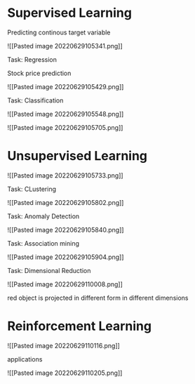 # Supervised Learning

Predicting continous target variable

![[Pasted image 20220629105341.png]]

Task: Regression

Stock price prediction

![[Pasted image 20220629105429.png]]

Task: Classification

![[Pasted image 20220629105548.png]]

![[Pasted image 20220629105705.png]]

# Unsupervised Learning

![[Pasted image 20220629105733.png]]

Task: CLustering

![[Pasted image 20220629105802.png]]

Task: Anomaly Detection

![[Pasted image 20220629105840.png]]

Task: Association mining

![[Pasted image 20220629105904.png]]

Task: Dimensional Reduction

![[Pasted image 20220629110008.png]]

red object is projected in different form in different dimensions

# Reinforcement Learning
![[Pasted image 20220629110116.png]]

applications

![[Pasted image 20220629110205.png]]



